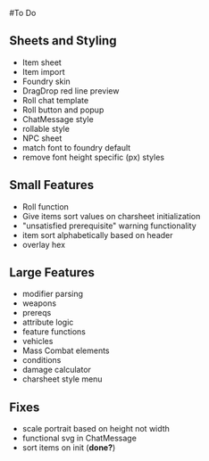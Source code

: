 
#To Do
## Sheets and Styling
- Item sheet
- Item import
- Foundry skin
- DragDrop red line preview
- Roll chat template
- Roll button and popup
- ChatMessage style
- rollable style
- NPC sheet
- match font to foundry default
- remove font height specific (px) styles
## Small Features 
- Roll function
- Give items sort values on charsheet initialization
- "unsatisfied prerequisite" warning functionality
- item sort alphabetically based on header
- overlay hex
## Large Features
- modifier parsing
- weapons
- prereqs
- attribute logic
- feature functions
- vehicles
- Mass Combat elements
- conditions
- damage calculator
- charsheet style menu
## Fixes
- scale portrait based on height not width
- functional svg in ChatMessage
- sort items on init (**done?**)

